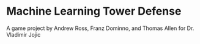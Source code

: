 # Machine Learning Tower Defense

A game project by Andrew Ross, Franz Dominno, and Thomas Allen for Dr. Vladimir Jojic
